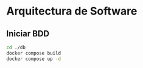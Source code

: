 # Arquitectura de Software

## Iniciar BDD

```bash
cd ./db
docker compose build
docker compose up -d
```